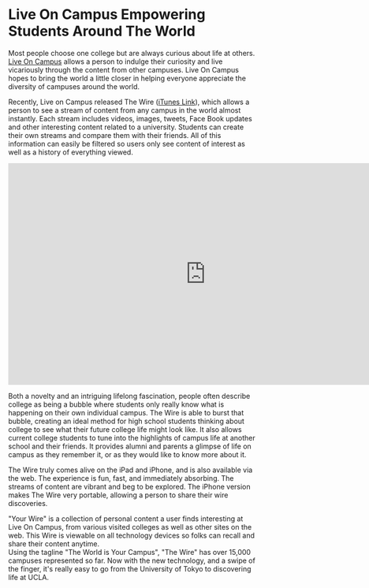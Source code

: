 # Live On Campus Empowering Students Around The World

Most people choose one college but are always curious about life at others. <a href="http://liveoncampus.com/">Live On Campus</a> allows a person to indulge their curiosity and live vicariously through the content from other campuses. Live On Campus hopes to bring the world a little closer in helping everyone appreciate the diversity of campuses around the world.

Recently, Live on Campus released The Wire (<a href="http://itunes.apple.com/us/app/live-on-campus/id403307134?mt=8">iTunes Link</a>), which allows a person to see a stream of content from any campus in the world almost instantly. Each stream includes videos, images, tweets, Face Book updates and other interesting content related to a university. Students can create their own streams and compare them with their friends. All of this information can easily be filtered so users only see content of interest as well as a history of everything viewed.

<iframe width="800" height="450" src="https://www.youtube.com/embed/7oSlZLXKDQA" title="YouTube video player" frameborder="0" allow="accelerometer; autoplay; clipboard-write; encrypted-media; gyroscope; picture-in-picture; web-share" referrerpolicy="strict-origin-when-cross-origin" allowfullscreen></iframe>

Both a novelty and an intriguing lifelong fascination, people often describe college as being a bubble where students only really know what is happening on their own individual campus. The Wire is able to burst that bubble, creating an ideal method for high school students thinking about college to see what their future college life might look like. It also allows current college students to tune into the highlights of campus life at another school and their friends. It provides alumni and parents a glimpse of life on campus as they remember it, or as they would like to know more about it.

The Wire truly comes alive on the iPad and iPhone, and is also available via the web. The experience is fun, fast, and immediately absorbing. The streams of content are vibrant and beg to be explored. The iPhone version makes The Wire very portable, allowing a person to share their wire discoveries.

"Your Wire" is a collection of personal content a user finds interesting at Live On Campus, from various visited colleges as well as other sites on the web. This Wire is viewable on all technology devices so folks can recall and share their content anytime.<br />
Using the tagline "The World is Your Campus", "The Wire" has over 15,000 campuses represented so far. Now with the new technology, and a swipe of the finger, it's really easy to go from the University of Tokyo to discovering life at UCLA.
